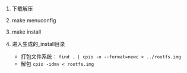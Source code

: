 1. 下载解压
2. make menuconfig
3. make install
4. 进入生成的_install目录

   * 打包文件系统：
     `find . | cpio -o --format=newc > ../rootfs.img`
   * 解包
     `cpio -idmv < rootfs.img`
